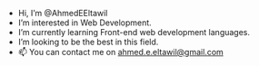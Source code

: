 -  Hi, I’m @AhmedEEltawil
-  I’m interested in Web Development.
-  I’m currently learning Front-end web development languages.
-  I’m looking to be the best in this field.
- 📫 You can contact me on ahmed.e.eltawil@gmail.com

<!---
AhmedEEltawil/AhmedEEltawil is a ✨ special ✨ repository because its `README.md` (this file) appears on your GitHub profile.
You can click the Preview link to take a look at your changes.
--->
